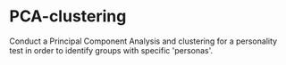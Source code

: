 # PCA-clustering
Conduct a Principal Component Analysis and clustering for a personality test in order to identify groups with specific 'personas'.
